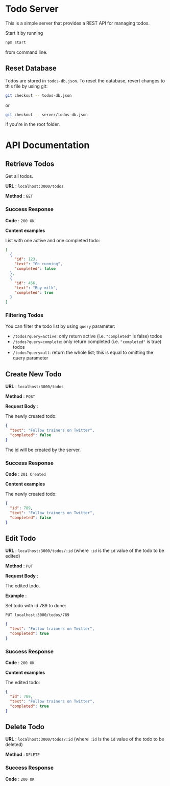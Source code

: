 # Todo Server

This is a simple server that provides a REST API for managing todos.

Start it by running

```bash
npm start
```

from command line.

## Reset Database

Todos are stored in `todos-db.json`. To reset the database, revert changes to this file by using git:

```bash
git checkout -- todos-db.json
```

or

```bash
git checkout -- server/todos-db.json
```

if you're in the root folder.

# API Documentation

## Retrieve Todos

Get all todos.

**URL** : `localhost:3000/todos`

**Method** : `GET`

### Success Response

**Code** : `200 OK`

**Content examples**

List with one active and one completed todo:

```json
[
  {
    "id": 123,
    "text": "Go running",
    "completed": false
  },
  {
    "id": 456,
    "text": "Buy milk",
    "completed": true
  }
]
```

### Filtering Todos

You can filter the todo list by using `query` parameter:

- `/todos?query=active`: only return active (i.e. `"completed"` is false) todos
- `/todos?query=complete`: only return completed (i.e. `"completed"` is true) todos
- `/todos?query=all`: return the whole list; this is equal to omitting the query parameter

## Create New Todo

**URL** : `localhost:3000/todos`

**Method** : `POST`

**Request Body** :

The newly created todo:

```json
{
  "text": "Follow trainers on Twitter",
  "completed": false
}
```

The id will be created by the server.

### Success Response

**Code** : `201 Created`

**Content examples**

The newly created todo:

```json
{
  "id": 789,
  "text": "Follow trainers on Twitter",
  "completed": false
}
```

## Edit Todo

**URL** : `localhost:3000/todos/:id`
(where `:id` is the `id` value of the todo to be edited)

**Method** : `PUT`

**Request Body** :

The edited todo.

**Example** :

Set todo with id 789 to done:

`PUT localhost:3000/todos/789`

```json
{
  "text": "Follow trainers on Twitter",
  "completed": true
}
```

### Success Response

**Code** : `200 OK`

**Content examples**

The edited todo:

```json
{
  "id": 789,
  "text": "Follow trainers on Twitter",
  "completed": true
}
```

## Delete Todo

**URL** : `localhost:3000/todos/:id`
(where `:id` is the `id` value of the todo to be deleted)

**Method** : `DELETE`

### Success Response

**Code** : `200 OK`
